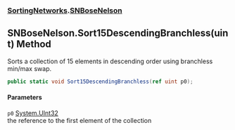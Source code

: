 ### [SortingNetworks](SortingNetworks.md 'SortingNetworks').[SNBoseNelson](SortingNetworks_SNBoseNelson.md 'SortingNetworks.SNBoseNelson')
## SNBoseNelson.Sort15DescendingBranchless(uint) Method
Sorts a collection of 15 elements in descending order using branchless min/max swap.  
```csharp
public static void Sort15DescendingBranchless(ref uint p0);
```
#### Parameters
<a name='SortingNetworks_SNBoseNelson_Sort15DescendingBranchless(uint)_p0'></a>
`p0` [System.UInt32](https://docs.microsoft.com/en-us/dotnet/api/System.UInt32 'System.UInt32')  
the reference to the first element of the collection
  
